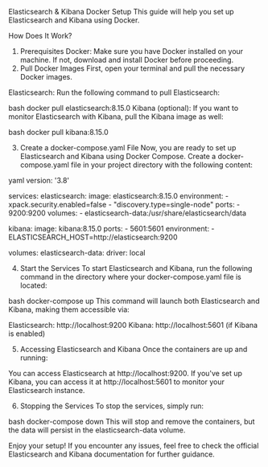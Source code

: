 Elasticsearch & Kibana Docker Setup
This guide will help you set up Elasticsearch and Kibana using Docker.

How Does It Work?
1. Prerequisites
Docker: Make sure you have Docker installed on your machine. If not, download and install Docker before proceeding.
2. Pull Docker Images
First, open your terminal and pull the necessary Docker images.

Elasticsearch: Run the following command to pull Elasticsearch:

bash
docker pull elasticsearch:8.15.0
Kibana (optional): If you want to monitor Elasticsearch with Kibana, pull the Kibana image as well:

bash
docker pull kibana:8.15.0

3. Create a docker-compose.yaml File
Now, you are ready to set up Elasticsearch and Kibana using Docker Compose. Create a docker-compose.yaml file in your project directory with the following content:

yaml
version: '3.8'

services:
  elasticsearch:
    image: elasticsearch:8.15.0
    environment:
      - xpack.security.enabled=false
      - "discovery.type=single-node"
    ports:
      - 9200:9200
    volumes:
      - elasticsearch-data:/usr/share/elasticsearch/data

  kibana:
    image: kibana:8.15.0
    ports:
      - 5601:5601
    environment:
      - ELASTICSEARCH_HOST=http://elasticsearch:9200

volumes:
  elasticsearch-data:
    driver: local
    
4. Start the Services
To start Elasticsearch and Kibana, run the following command in the directory where your docker-compose.yaml file is located:

bash
docker-compose up
This command will launch both Elasticsearch and Kibana, making them accessible via:

Elasticsearch: http://localhost:9200
Kibana: http://localhost:5601 (if Kibana is enabled)

5. Accessing Elasticsearch and Kibana
Once the containers are up and running:

You can access Elasticsearch at http://localhost:9200.
If you've set up Kibana, you can access it at http://localhost:5601 to monitor your Elasticsearch instance.

6. Stopping the Services
To stop the services, simply run:

bash
docker-compose down
This will stop and remove the containers, but the data will persist in the elasticsearch-data volume.

Enjoy your setup! If you encounter any issues, feel free to check the official Elasticsearch and Kibana documentation for further guidance.
